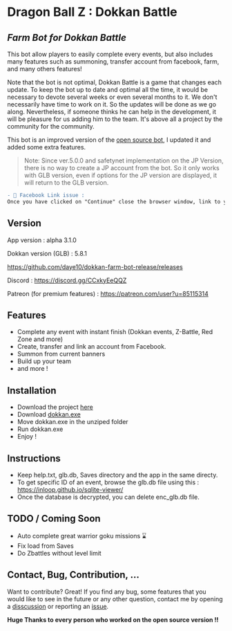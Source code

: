 # Dragon Ball Z : Dokkan Battle
## _Farm Bot for Dokkan Battle_

This bot allow players to easily complete every events, but also includes many features such as summoning, transfer account from facebook, farm, and many others features!

Note that the bot is not optimal, Dokkan Battle is a game that changes each update. To keep the bot up to date and optimal all the time, it would be necessary to devote several weeks or even several months to it. We don't necessarily have time to work on it. So the updates will be done as we go along. Nevertheless, if someone thinks he can help in the development, it will be pleasure for us adding him to the team. It's above all a project by the community for the community.

This bot is an improved version of the [open source bot](https://github.com/RobertRautenbach/Open-Source-Battle-Bot), I updated it and added some extra features.
> Note: Since ver.5.0.0 and safetynet implementation on the JP Version, there is no way to create a JP account from the bot.
> So it only works with GLB version, even if options for the JP version are displayed, it will return to the GLB version.

```diff
- 🔴 Facebook Link issue :
Once you have clicked on "Continue" close the browser window, link to your facebook account will process as well !!
```

## Version
App version : alpha 3.1.0

Dokkan version (GLB) : 5.8.1

https://github.com/daye10/dokkan-farm-bot-release/releases

Discord : https://discord.gg/CCxkyEeQQZ

Patreon (for premium features) : https://patreon.com/user?u=85115314

## Features

- Complete any event with instant finish (Dokkan events, Z-Battle, Red Zone and more)
- Create, transfer and link an account from Facebook.
- Summon from current banners
- Build up your team
- and more !

## Installation
- Download the project [here](https://github.com/daye10/dokkan-farm-bot-release/archive/refs/heads/master.zip)
- Download [dokkan.exe](https://mega.nz/file/8MYW1SzT#EPmqU_1kWKdkIP13Hd76WF8Lded7vTPAeNmnOTipUOw)
- Move dokkan.exe in the unziped folder
- Run  dokkan.exe 
- Enjoy !

## Instructions
- Keep help.txt, glb.db, Saves directory and the app  in the same directy.
- To get specific ID of an event, browse the glb.db file using this : https://inloop.github.io/sqlite-viewer/
- Once the database is decrypted, you can delete enc_glb.db file.

## TODO / Coming Soon
- Auto complete great warrior goku missions ⌛
- Fix load from Saves
- Do Zbattles without level limit
## Contact, Bug, Contribution, ...

Want to contribute? Great!
If you find any bug, some features that you would like to see in the future or any other question, contact me by opening a [disscussion](https://github.com/daye10/dokkan-battle-farm-bot-app/discussions) or reporting an [issue](https://github.com/daye10/dokkan-farm-bot-release/issues).

**Huge Thanks to every person who worked on the open source version !!**


   [open-source-bot]: https://github.com/RobertRautenbach/Open-Source-Battle-Bot

